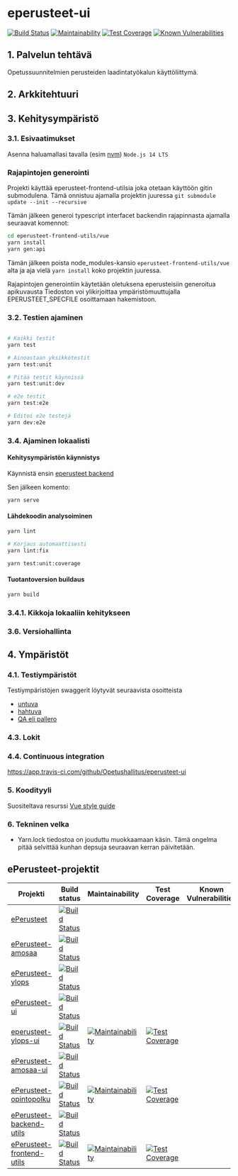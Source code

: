 # eperusteet-ui

[![Build Status](https://travis-ci.org/Opetushallitus/eperusteet-ui.svg?branch=master)](https://travis-ci.org/Opetushallitus/eperusteet-ui)
[![Maintainability](https://api.codeclimate.com/v1/badges/eea9e59302df6e343d57/maintainability)](https://codeclimate.com/github/Opetushallitus/eperusteet-ui/maintainability)
[![Test Coverage](https://api.codeclimate.com/v1/badges/eea9e59302df6e343d57/test_coverage)](https://codeclimate.com/github/Opetushallitus/eperusteet-ui/test_coverage)
[![Known Vulnerabilities](https://snyk.io/test/github/Opetushallitus/eperusteet-ui/badge.svg)](https://snyk.io/test/github/Opetushallitus/eperusteet-ui)


## 1. Palvelun tehtävä

Opetussuunnitelmien perusteiden laadintatyökalun käyttöliittymä.

## 2. Arkkitehtuuri



## 3. Kehitysympäristö

### 3.1. Esivaatimukset

Asenna haluamallasi tavalla (esim [nvm](https://github.com/nvm-sh/nvm)) `Node.js 14 LTS`

### Rajapintojen generointi

Projekti käyttää eperusteet-frontend-utilsia joka otetaan käyttöön gitin submodulena.
Tämä onnistuu ajamalla projektin juuressa `git submodule update --init --recursive`

Tämän jälkeen generoi typescript interfacet backendin rajapinnasta ajamalla seuraavat komennot:

```bash
cd eperusteet-frontend-utils/vue
yarn install
yarn gen:api
```

Tämän jälkeen poista node_modules-kansio `eperusteet-frontend-utils/vue` alta
ja aja vielä `yarn install` koko projektin juuressa.

Rajapintojen generointiin käytetään oletuksena eperusteisiin generoitua apikuvausta Tiedoston voi ylikirjoittaa
ympäristömuuttujalla EPERUSTEET\_SPECFILE osoittamaan hakemistoon.

### 3.2. Testien ajaminen

```bash

# Kaikki testit
yarn test

# Ainoastaan yksikkötestit
yarn test:unit

# Pitää testit käynnissä
yarn test:unit:dev 

# e2e testit
yarn test:e2e

# Editoi e2e testejä
yarn dev:e2e
```


### 3.4. Ajaminen lokaalisti


#### Kehitysympäristön käynnistys

Käynnistä ensin [eperusteet backend](https://github.com/Opetushallitus/eperusteet)

Sen jälkeen komento:
```bash
yarn serve
```

#### Lähdekoodin analysoiminen

```bash
yarn lint

# Korjaus automaattisesti
yarn lint:fix

yarn test:unit:coverage
```

#### Tuotantoversion buildaus

```bash
yarn build
```

### 3.4.1. Kikkoja lokaaliin kehitykseen


### 3.6. Versiohallinta

## 4. Ympäristöt

### 4.1. Testiympäristöt

Testiympäristöjen swaggerit löytyvät seuraavista osoitteista

- [untuva](https://virkailija.untuvaopintopolku.fi/eperusteet-app/uusi/#/fi)
- [hahtuva](https://virkailija.hahtuvaopintopolku.fi/eperusteet-app/uusi/#/fi)
- [QA eli pallero](https://virkailija.testiopintopolku.fi/eperusteet-app/uusi/#/fi)

### 4.3. Lokit



### 4.4. Continuous integration

https://app.travis-ci.com/github/Opetushallitus/eperusteet-ui

### 5. Koodityyli

Suositeltava resurssi [Vue style guide](https://vuejs.org/v2/style-guide)

### 6. Tekninen velka

- Yarn.lock tiedostoa on jouduttu muokkaamaan käsin. Tämä ongelma pitää selvittää kunhan depsuja seuraavan kerran päivitetään.

## ePerusteet-projektit

|Projekti|Build status|Maintainability|Test Coverage|Known Vulnerabilities|
|-----|-----|-----|-----|-----|
|[ePerusteet](https://github.com/Opetushallitus/eperusteet) | [![Build Status](https://travis-ci.org/Opetushallitus/eperusteet.svg?branch=master)](https://travis-ci.org/Opetushallitus/eperusteet)|     |     |     |
|[ePerusteet-amosaa](https://github.com/Opetushallitus/eperusteet-amosaa) | [![Build Status](https://travis-ci.org/Opetushallitus/eperusteet-amosaa.svg?branch=master)](https://travis-ci.org/Opetushallitus/eperusteet-amosaa)|     |     |     |
|[ePerusteet-ylops](https://github.com/Opetushallitus/eperusteet-ylops) | [![Build Status](https://travis-ci.org/Opetushallitus/eperusteet-ylops.svg?branch=master)](https://travis-ci.org/Opetushallitus/eperusteet-ylops)|     |     |     |
|[ePerusteet-ui](https://github.com/Opetushallitus/eperusteet-ui) | [![Build Status](https://travis-ci.org/Opetushallitus/eperusteet-ui.svg?branch=master)](https://travis-ci.org/Opetushallitus/eperusteet-ui)|     |     |     |
|[eperusteet-ylops-ui](https://github.com/Opetushallitus/eperusteet-ylops-ui) | [![Build Status](https://travis-ci.org/Opetushallitus/eperusteet-ylops-ui.svg?branch=master)](https://travis-ci.org/Opetushallitus/eperusteet-ylops-ui) | [![Maintainability](https://api.codeclimate.com/v1/badges/eea9e59302df6e343d57/maintainability)](https://codeclimate.com/github/Opetushallitus/eperusteet-ylops-ui/maintainability) | [![Test Coverage](https://api.codeclimate.com/v1/badges/eea9e59302df6e343d57/test_coverage)](https://codeclimate.com/github/Opetushallitus/eperusteet-ylops-ui/test_coverage)|     |
|[ePerusteet-amosaa-ui](https://github.com/Opetushallitus/eperusteet-amosaa-ui) | [![Build Status](https://travis-ci.org/Opetushallitus/eperusteet-amosaa-ui.svg?branch=master)](https://travis-ci.org/Opetushallitus/eperusteet-amosaa-ui)|     |     |     |
|[ePerusteet-opintopolku](https://github.com/Opetushallitus/eperusteet-opintopolku) | [![Build Status](https://travis-ci.org/Opetushallitus/eperusteet-opintopolku.svg?branch=master)](https://travis-ci.org/Opetushallitus/eperusteet-opintopolku) | [![Maintainability](https://api.codeclimate.com/v1/badges/24fc0c3e2b968b432319/maintainability)](https://codeclimate.com/github/Opetushallitus/eperusteet-opintopolku/maintainability) | [![Test Coverage](https://api.codeclimate.com/v1/badges/24fc0c3e2b968b432319/test_coverage)](https://codeclimate.com/github/Opetushallitus/eperusteet-opintopolku/test_coverage)|     |
|[ePerusteet-backend-utils](https://github.com/Opetushallitus/eperusteet-backend-utils) | [![Build Status](https://travis-ci.org/Opetushallitus/eperusteet-backend-utils.svg?branch=master)](https://travis-ci.org/Opetushallitus/eperusteet-backend-utils)|     |     |     |
|[ePerusteet-frontend-utils](https://github.com/Opetushallitus/eperusteet-frontend-utils) | [![Build Status](https://travis-ci.org/Opetushallitus/eperusteet-frontend-utils.svg?branch=master)](https://travis-ci.org/Opetushallitus/eperusteet-frontend-utils) | [![Maintainability](https://api.codeclimate.com/v1/badges/f782a4a50622ae34a2bd/maintainability)](https://codeclimate.com/github/Opetushallitus/eperusteet-frontend-utils/maintainability) | [![Test Coverage](https://api.codeclimate.com/v1/badges/f782a4a50622ae34a2bd/test_coverage)](https://codeclimate.com/github/Opetushallitus/eperusteet-frontend-utils/test_coverage)|     |

